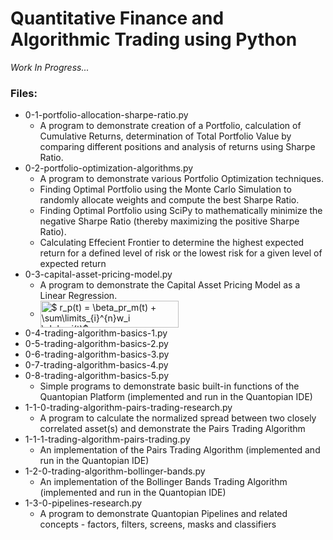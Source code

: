 # Quantitative Finance and Algorithmic Trading using Python
<p><em>Work In Progress...</em></p>

### Files:
<ul>
  <li>
    0-1-portfolio-allocation-sharpe-ratio.py
    <ul>
      <li>A program to demonstrate creation of a Portfolio, calculation of Cumulative Returns, determination of Total Portfolio Value by comparing different positions and analysis of returns using Sharpe Ratio.</li>
    </ul>
  </li>
    
  <li>
    0-2-portfolio-optimization-algorithms.py
    <ul>
      <li>A program to demonstrate various Portfolio Optimization techniques.</li>
      <li>Finding Optimal Portfolio using the Monte Carlo Simulation to randomly allocate weights and compute the best Sharpe Ratio.</li>
      <li>Finding Optimal Portfolio using SciPy to mathematically minimize the negative Sharpe Ratio (thereby maximizing the positive Sharpe Ratio).</li>
      <li>Calculating Effecient Frontier to determine the highest expected return for a defined level of risk or the lowest risk for a given level of expected return</li>
    </ul>
  </li>

  <li>
    0-3-capital-asset-pricing-model.py
    <ul>
      <li>A program to demonstrate the Capital Asset Pricing Model as a Linear Regression.</li>
      <li><img src="http://bit.ly/2J7UzN5" align="center" border="0" alt="$ r_p(t) = \beta_pr_m(t) + \sum\limits_{i}^{n}w_i \alpha_i(t)$" width="221" height="43" /></li>
    </ul>
  </li>

  <li>
    0-4-trading-algorithm-basics-1.py
  </li>

  <li>
    0-5-trading-algorithm-basics-2.py
  </li>

  <li>
    0-6-trading-algorithm-basics-3.py
  </li>

  <li>
    0-7-trading-algorithm-basics-4.py
  </li>

  <li>
    0-8-trading-algorithm-basics-5.py
    <ul>
      <li>Simple programs to demonstrate basic built-in functions of the Quantopian Platform (implemented and run in the Quantopian IDE)</li>
    </ul>
  </li>

  <li>
    1-1-0-trading-algorithm-pairs-trading-research.py
    <ul>
      <li>A program to calculate the normalized spread between two closely correlated asset(s) and demonstrate the Pairs Trading Algorithm</li>
    </ul>
  </li>

  <li>
    1-1-1-trading-algorithm-pairs-trading.py
    <ul>
      <li>An implementation of the Pairs Trading Algorithm (implemented and run in the Quantopian IDE)</li>
    </ul>
  </li>

  <li>
    1-2-0-trading-algorithm-bollinger-bands.py
    <ul>
      <li>An implementation of the Bollinger Bands Trading Algorithm (implemented and run in the Quantopian IDE)</li>
    </ul>
  </li>

  <li>
    1-3-0-pipelines-research.py
    <ul>
      <li>A program to demonstrate Quantopian Pipelines and related concepts - factors, filters, screens, masks and classifiers</li>
    </ul>
  </li>
</ol>
